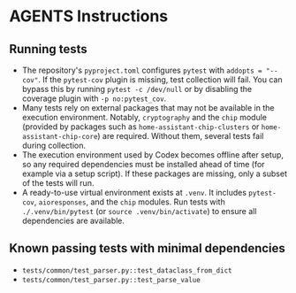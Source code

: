 # AGENTS Instructions

## Running tests
- The repository's `pyproject.toml` configures `pytest` with `addopts = "--cov"`. If the `pytest-cov` plugin is missing, test collection will fail. You can bypass this by running `pytest -c /dev/null` or by disabling the coverage plugin with `-p no:pytest_cov`.
- Many tests rely on external packages that may not be available in the execution environment. Notably, `cryptography` and the `chip` module (provided by packages such as `home-assistant-chip-clusters` or `home-assistant-chip-core`) are required. Without them, several tests fail during collection.
- The execution environment used by Codex becomes offline after setup, so any required dependencies must be installed ahead of time (for example via a setup script). If these packages are missing, only a subset of the tests will run.
- A ready-to-use virtual environment exists at `.venv`. It includes `pytest-cov`, `aioresponses`, and the `chip` modules. Run tests with `./.venv/bin/pytest` (or `source .venv/bin/activate`) to ensure all dependencies are available.

## Known passing tests with minimal dependencies
- `tests/common/test_parser.py::test_dataclass_from_dict`
- `tests/common/test_parser.py::test_parse_value`
